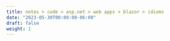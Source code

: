 ```yaml
---
title: notes > code > asp.net > web apps > blazor > idioms
date: "2023-05-30T00:00:00-06:00"
draft: false
weight: 1
---
```

